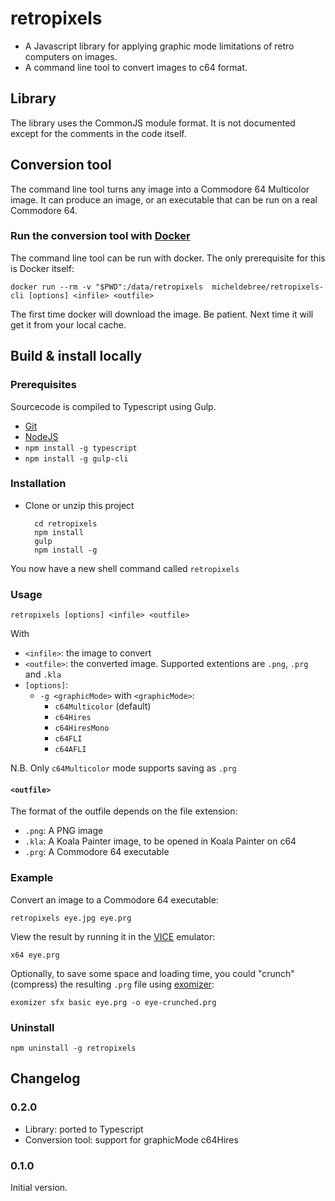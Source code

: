 # retropixels

- A Javascript library for applying graphic mode limitations of retro computers on images.
- A command line tool to convert images to c64 format.

## Library

The library uses the CommonJS module format. It is not documented except for the comments in the code itself.

## Conversion tool

The command line tool turns any image into a Commodore 64 Multicolor image.
It can produce an image, or an executable that can be run on a real Commodore 64.

### Run the conversion tool with [Docker](https://www.docker.com)

The command line tool can be run with docker. The only prerequisite for this is Docker itself:

    docker run --rm -v "$PWD":/data/retropixels  micheldebree/retropixels-cli [options] <infile> <outfile>

The first time docker will download the image. Be patient. Next time it will get it from your local cache.

## Build &amp; install locally

### Prerequisites

Sourcecode is compiled to Typescript using Gulp.

- [Git](https://git-scm.com)
- [NodeJS](https://nodejs.org)
- ```npm install -g typescript```
- ```npm install -g gulp-cli```

### Installation

- Clone or unzip this project

        cd retropixels
        npm install
        gulp
        npm install -g

You now have a new shell command called ```retropixels```

### Usage

    retropixels [options] <infile> <outfile>

With

- ```<infile>```: the image to convert
- ```<outfile>```: the converted image. Supported extentions are ```.png```, ```.prg``` and ```.kla```
- ```[options]```:
  - ```-g <graphicMode>``` with ```<graphicMode>```:
    - ```c64Multicolor``` (default)
    - ```c64Hires```
    - ```c64HiresMono```
    - ```c64FLI```
    - ```c64AFLI```

N.B. Only ```c64Multicolor``` mode supports saving as ```.prg```

#### ```<outfile>```

The format of the outfile depends on the file extension:

- ```.png```: A PNG image
- ```.kla```: A Koala Painter image, to be opened in Koala Painter on c64
- ```.prg```: A Commodore 64 executable

### Example

Convert an image to a Commodore 64 executable:

    retropixels eye.jpg eye.prg

View the result by running it in the [VICE](http://vice-emu.sourceforge.net) emulator:

    x64 eye.prg

Optionally, to save some space and loading time, you could "crunch" (compress) the resulting ```.prg``` file using [exomizer](https://bitbucket.org/magli143/exomizer/wiki/Home):

    exomizer sfx basic eye.prg -o eye-crunched.prg

### Uninstall

    npm uninstall -g retropixels

## Changelog

### 0.2.0

- Library: ported to Typescript
- Conversion tool: support for graphicMode c64Hires

### 0.1.0

Initial version.
